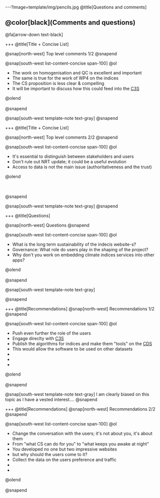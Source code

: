 ---?image=template/img/pencils.jpg
@title[Questions and comments]

## @color[black](Comments and questions)

@fa[arrow-down text-black]

+++
@title[Title + Concise List]

@snap[north-west]
Top level comments 1/2
@snapend

@snap[south-west list-content-concise span-100]
@ol
-  The work on homogenisation and QC is excellent and important
- The same is true for the work of WP4 on the indices
- The CS proposition is less clear & compelling
- It will be important to discuss how this could feed into the [C3S](http://climate.copernicus.eu)

@olend
<br><br>
@snapend

@snap[south-west template-note text-gray]
@snapend

+++
@title[Title + Concise List]

@snap[north-west]
Top level comments 2/2
@snapend


@snap[south-west list-content-concise span-100]
@ol
-  It's essential to distinguish between stakeholders and users
- Don't rule out NRT update; it could be a useful evolution
- Access to data is not the main issue (authoritativeness and the trust)

@olend

<br><br>
@snapend

@snap[south-west template-note text-gray]
@snapend


+++
@title[Questions]

@snap[north-west]
Questions
@snapend

@snap[south-west list-content-concise span-100]
@ol
- What is the long term sustainability of the indecis website-s?
- Governance: What role do users play in the shaping of the project?
- Why don't you work on embedding climate indices services into other apps?

@olend
<br><br>
@snapend

@snap[south-west template-note text-gray]

@snapend

+++
@title[Recommendations]
@snap[north-west]
Recommendations 1/2
@snapend

@snap[south-west list-content-concise span-100]
@ol
- Push even further the role of the users
- Engage direclty with [C3S](http://climate.copernicus.eu)
- Publish the algorithms for indices and make them "tools" on the [CDS](http://cds.climate.copernicus.eu)
- This would allow the software to be used on other datasets
-
-
-

@olend
<br><br>
@snapend

@snap[south-west template-note text-gray]
I am clearly biased on this topic as I have a vested interest....
@snapend

+++
@title[Recommendations]
@snap[north-west]
Recommendations 2/2
@snapend

@snap[south-west list-content-concise span-100]
@ol
- Change the conversation with the users; it's not about you, it's about them
- From "what CS can do for you" to "what keeps you awake at night"
- You developed no one but two impressive websites
- but why should the users come to it?
- Collect the data on the users preference and traffic
-
-

@olend
<br><br>
@snapend
